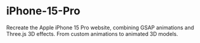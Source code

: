 # iPhone-15-Pro
Recreate the Apple iPhone 15 Pro website, combining GSAP animations and Three.js 3D effects. From custom animations to animated 3D models.
